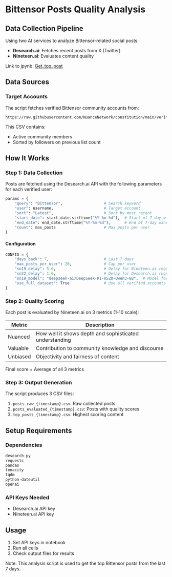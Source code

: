 # Bittensor Posts Quality Analysis

## Data Collection Pipeline
Using two AI services to analyze Bittensor-related social posts:
- **Desearch.ai**: Fetches recent posts from X (Twitter)
- **Nineteen.ai**: Evaluates content quality

Link to jpynb: [Get_top_post](https://github.com/NuanceNetwork/constitution/blob/new-list-august/verified_users/twitter/methodology/Get_top_post_Bittensor.ipynb)

## Data Sources

### Target Accounts
The script fetches verified Bittensor community accounts from:
```
https://raw.githubusercontent.com/NuanceNetwork/constitution/main/verified_users/twitter/bittensor_target_accounts_august_followers.csv
```
This CSV contains:
- Active community members
- Sorted by followers on previous list count

## How It Works

### Step 1: Data Collection
Posts are fetched using the Desearch.ai API with the following parameters for each verified user:
```python
params = {
    "query": "Bittensor",                  # Search keyword
    "user": username,                      # Target account
    "sort": "Latest",                      # Sort by most recent
    "start_date": start_date.strftime("%Y-%m-%d"),  # Start of 7-day window
    "end_date": end_date.strftime("%Y-%m-%d"),      # End of 7-day window
    "count": max_posts                     # Max posts per user
}
```
#### Configuration
```python
CONFIG = {
    "days_back": 7,                        # Last 7 days
    "max_posts_per_user": 20,              # Cap per user
    "sn19_delay": 5.0,                     # Delay for Nineteen.ai requests
    "sn22_delay": 1.0,                     # Delay for Desearch.ai requests
    "sn19_model": "deepseek-ai/DeepSeek-R1-0528-Qwen3-8B",  # Model for scoring
    "use_full_dataset": True               # Use all verified accounts
}
```

### Step 2: Quality Scoring
Each post is evaluated by Nineteen.ai on 3 metrics (1-10 scale):

| Metric | Description |
|--------|-------------|
| Nuanced | How well it shows depth and sophisticated understanding |
| Valuable | Contribution to community knowledge and discourse |
| Unbiased | Objectivity and fairness of content |

Final score = Average of all 3 metrics

### Step 3: Output Generation
The script produces 3 CSV files:
1. `posts_raw_{timestamp}.csv`: Raw collected posts
2. `posts_evaluated_{timestamp}.csv`: Posts with quality scores  
3. `top_posts_{timestamp}.csv`: Highest scoring content

## Setup Requirements

### Dependencies
```python
desearch-py
requests  
pandas
tenacity
tqdm
python-dateutil
openai
```

### API Keys Needed
- Desearch.ai API key
- Nineteen.ai API key

## Usage
1. Set API keys in notebook
2. Run all cells
3. Check output files for results

Note: This analysis script is used to get the top Bittensor posts from the last 7 days.